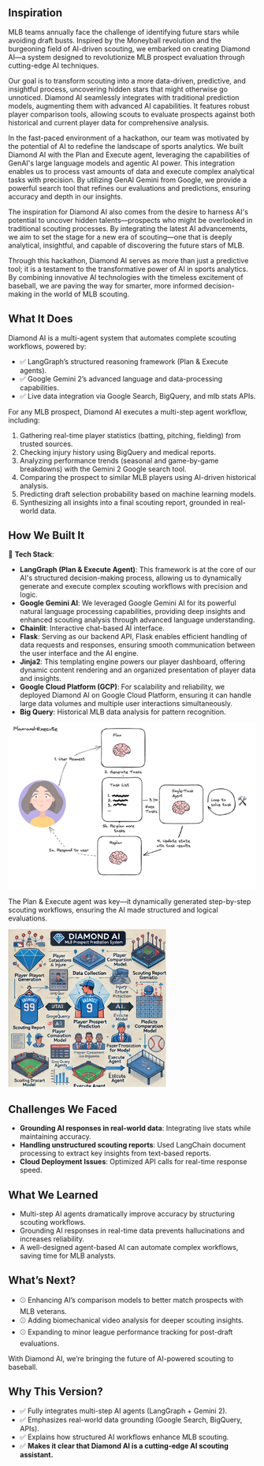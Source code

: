 ## Inspiration
MLB teams annually face the challenge of identifying future stars while avoiding draft busts. Inspired by the Moneyball revolution and the burgeoning field of AI-driven scouting, we embarked on creating Diamond AI—a system designed to revolutionize MLB prospect evaluation through cutting-edge AI techniques.

Our goal is to transform scouting into a more data-driven, predictive, and insightful process, uncovering hidden stars that might otherwise go unnoticed. Diamond AI seamlessly integrates with traditional prediction models, augmenting them with advanced AI capabilities. It features robust player comparison tools, allowing scouts to evaluate prospects against both historical and current player data for comprehensive analysis.

In the fast-paced environment of a hackathon, our team was motivated by the potential of AI to redefine the landscape of sports analytics. We built Diamond AI with the Plan and Execute agent, leveraging the capabilities of GenAI's large language models and agentic AI power. This integration enables us to process vast amounts of data and execute complex analytical tasks with precision. By utilizing GenAI Gemini from Google, we provide a powerful search tool that refines our evaluations and predictions, ensuring accuracy and depth in our insights.

The inspiration for Diamond AI also comes from the desire to harness AI's potential to uncover hidden talents—prospects who might be overlooked in traditional scouting processes. By integrating the latest AI advancements, we aim to set the stage for a new era of scouting—one that is deeply analytical, insightful, and capable of discovering the future stars of MLB.

Through this hackathon, Diamond AI serves as more than just a predictive tool; it is a testament to the transformative power of AI in sports analytics. By combining innovative AI technologies with the timeless excitement of baseball, we are paving the way for smarter, more informed decision-making in the world of MLB scouting.

## What It Does
Diamond AI is a multi-agent system that automates complete scouting workflows, powered by:
- ✅ LangGraph’s structured reasoning framework (Plan & Execute agents).
- ✅ Google Gemini 2’s advanced language and data-processing capabilities.
- ✅ Live data integration via Google Search, BigQuery, and mlb stats APIs.

For any MLB prospect, Diamond AI executes a multi-step agent workflow, including:
1. Gathering real-time player statistics (batting, pitching, fielding) from trusted sources.
2. Checking injury history using BigQuery and medical reports.
3. Analyzing performance trends (seasonal and game-by-game breakdowns) with the Gemini 2 Google search tool.
4. Comparing the prospect to similar MLB players using AI-driven historical analysis.
5. Predicting draft selection probability based on machine learning models.
6. Synthesizing all insights into a final scouting report, grounded in real-world data.

## How We Built It
🚀 **Tech Stack**:
- **LangGraph (Plan & Execute Agent)**: This framework is at the core of our AI's structured decision-making process, allowing us to dynamically generate and execute complex scouting workflows with precision and logic.
- **Google Gemini AI**: We leveraged Google Gemini AI for its powerful natural language processing capabilities, providing deep insights and enhanced scouting analysis through advanced language understanding.
- **Chainlit**: Interactive chat-based AI interface.
- **Flask**: Serving as our backend API, Flask enables efficient handling of data requests and responses, ensuring smooth communication between the user interface and the AI engine.
- **Jinja2**: This templating engine powers our player dashboard, offering dynamic content rendering and an organized presentation of player data and insights.
- **Google Cloud Platform (GCP)**: For scalability and reliability, we deployed Diamond AI on Google Cloud Platform, ensuring it can handle large data volumes and multiple user interactions simultaneously.
- **Big Query**: Historical MLB data analysis for pattern recognition.

![Plan and Execute Diagram](/agent.png)

The Plan & Execute agent was key—it dynamically generated step-by-step scouting workflows, ensuring the AI made structured and logical evaluations.

![Diamond AI](/diagram.png)

## Challenges We Faced
- **Grounding AI responses in real-world data**: Integrating live stats while maintaining accuracy.
- **Handling unstructured scouting reports**: Used LangChain document processing to extract key insights from text-based reports.
- **Cloud Deployment Issues**: Optimized API calls for real-time response speed.

## What We Learned
- Multi-step AI agents dramatically improve accuracy by structuring scouting workflows.
- Grounding AI responses in real-time data prevents hallucinations and increases reliability.
- A well-designed agent-based AI can automate complex workflows, saving time for MLB analysts.

## What’s Next?
- ⚾ Enhancing AI’s comparison models to better match prospects with MLB veterans.
- ⚾ Adding biomechanical video analysis for deeper scouting insights.
- ⚾ Expanding to minor league performance tracking for post-draft evaluations.

With Diamond AI, we’re bringing the future of AI-powered scouting to baseball.

## Why This Version?
- ✅ Fully integrates multi-step AI agents (LangGraph + Gemini 2).
- ✅ Emphasizes real-world data grounding (Google Search, BigQuery, APIs).
- ✅ Explains how structured AI workflows enhance MLB scouting.
- ✅ **Makes it clear that Diamond AI is a cutting-edge AI scouting assistant.**
